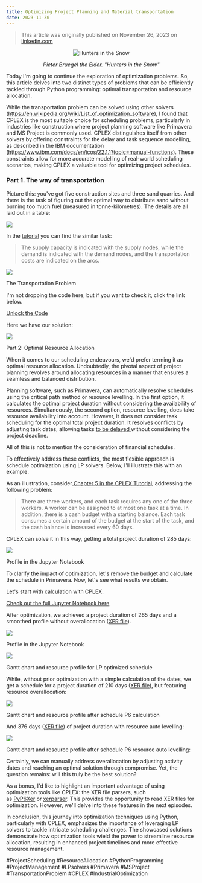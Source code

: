 ```yaml
---
title: Optimizing Project Planning and Material transportation
date: 2023-11-30
---
```


>This article was originally published on November 26, 2023 on [linkedin.com](https://www.linkedin.com/pulse/optimizing-project-planning-material-transportation-ilgiz-nigmatullin)

<p align="center">
  <img src="https://media.licdn.com/dms/image/D4E12AQGMG30TR7nVGw/article-cover_image-shrink_720_1280/0/1701008333663?e=1706745600&v=beta&t=IxymyYVw0sbdqyc_FnjehaXnJ8dbwwf-rKJGoGY2imQ" alt="Hunters in the Snow">
</p>
<p align="center">
  <em>Pieter Bruegel the Elder. "Hunters in the Snow"</em>
</p>

Today I'm going to continue the exploration of optimization problems. So, this article delves into two distinct types of problems that can be efficiently tackled through Python programming: optimal transportation and resource allocation. 

While the transportation problem can be solved using other solvers (<https://en.wikipedia.org/wiki/List_of_optimization_software>), I found that CPLEX is the most suitable choice for scheduling problems, particularly in industries like construction where project planning software like Primavera and MS Project is commonly used. CPLEX distinguishes itself from other solvers by offering constraints for the delay and task sequence modelling, as described in the IBM documentation (<https://www.ibm.com/docs/en/icos/22.1.1?topic=manual-functions>). These constraints allow for more accurate modelling of real-world scheduling scenarios, making CPLEX a valuable tool for optimizing project schedules.

### Part 1. The way of transportation

Picture this: you've got five construction sites and three sand quarries. And there is the task of figuring out the optimal way to distribute sand without burning too much fuel (measured in tonne-kilometres). The details are all laid out in a table:

![](https://media.licdn.com/dms/image/D4E12AQHzgmtYJSWUfw/article-inline_image-shrink_1500_2232/0/1701029953800?e=1706745600&v=beta&t=oyAGpzayEKQK9HXq_7z4x3qpLMRzdJrGH18U61fDdqw)

In the [tutorial](https://ibmdecisionoptimization.github.io/tutorials/html/Beyond_Linear_Programming.html) you can find the similar task:

> The supply capacity is indicated with the supply nodes, while the demand is indicated with the demand nodes, and the transportation costs are indicated on the arcs.

![](https://media.licdn.com/dms/image/D4E12AQEzjVF8kaNuIA/article-inline_image-shrink_1500_2232/0/1701029994147?e=1706745600&v=beta&t=gnOT_0JamvhqgJ8-diqSQnQumHa3ndkTEhgtgz-LHWQ)

The Transportation Problem

I'm not dropping the code here, but if you want to check it, click the link below. 

[Unlock the Code](https://nbviewer.org/github/inigmat/exupery/blob/main/SandDistribution.ipynb)

Here we have our solution:

![](https://media.licdn.com/dms/image/D4E12AQFlWV0OnaBCiQ/article-inline_image-shrink_1500_2232/0/1701030033978?e=1706745600&v=beta&t=teGbeX5rdxm8zi8OI-5ZX7xsZG9Evk3FT64YzLeUE7U)

Part 2: Optimal Resource Allocation

When it comes to our scheduling endeavours, we'd prefer terming it as optimal resource allocation. Undoubtedly, the pivotal aspect of project planning revolves around allocating resources in a manner that ensures a seamless and balanced distribution.

Planning software, such as Primavera, can automatically resolve schedules using the critical path method or resource levelling. In the first option, it calculates the optimal project duration without considering the availability of resources. Simultaneously, the second option, resource levelling, does take resource availability into account. However, it does not consider task scheduling for the optimal total project duration. It resolves conflicts by adjusting task dates, allowing tasks [to be delayed ](https://docs.oracle.com/cd/F51303_01/English/User_Guides/p6_pro_user/helpmain.htm?toc.htm?leveling_resources.htm)without considering the project deadline.

All of this is not to mention the consideration of financial schedules.

To effectively address these conflicts, the most flexible approach is schedule optimization using LP solvers. Below, I'll illustrate this with an example.

As an illustration, consider[ Chapter 5 in the CPLEX Tutorial](https://ibmdecisionoptimization.github.io/tutorials/html/Scheduling_Tutorial.html#Chapter-5.-Using-cumulative-functions-in-the-house-building-problem), addressing the following problem:

> There are three workers, and each task requires any one of the three workers. A worker can be assigned to at most one task at a time. In addition, there is a cash budget with a starting balance. Each task consumes a certain amount of the budget at the start of the task, and the cash balance is increased every 60 days.

CPLEX can solve it in this way, getting a total project duration of 285 days:

![](https://media.licdn.com/dms/image/D4E12AQG7dCbvcQQ7xA/article-inline_image-shrink_1500_2232/0/1701030073157?e=1706745600&v=beta&t=Imc8leUlTRZDN2lFdNVV1XoZlOkrttXbHbhB3PcPJew)

Profile in the Jupyter Notebook

To clarify the impact of optimization, let's remove the budget and calculate the schedule in Primavera. Now, let's see what results we obtain.

Let's start with calculation with CPLEX.

[Check out the full Jupyter Notebook here](https://nbviewer.org/github/inigmat/exupery/blob/main/Schedule_CPLEX.ipynb)

After optimization, we achieved a project duration of 265 days and a smoothed profile without overallocation ([XER file](https://drive.google.com/file/d/1ic_RhFAEFhJ00wwWv-ArmxC0iiCxs7sR/view?usp=share_link)).

![](https://media.licdn.com/dms/image/D4E12AQGZJno1vSaDOw/article-inline_image-shrink_1500_2232/0/1701030199100?e=1706745600&v=beta&t=F3V-Qr2BlD0oDPQyEzV8LE6bMHWBpO56O0j8i4ZpxVk)

Profile in the Jupyter Notebook

![](https://media.licdn.com/dms/image/D4E12AQHQMvjcgkrAIA/article-inline_image-shrink_1000_1488/0/1701030268655?e=1706745600&v=beta&t=86LnuugnGNK9BpTGzhJ7s3u6q7_IM3CNAEUuvCvP9Cc)

Gantt chart and resource profile for LP optimized schedule

While, without prior optimization with a simple calculation of the dates, we get a schedule for a project duration of 210 days ([XER file](https://drive.google.com/file/d/1BKWCi0ABGzcqUNfvvWt7CXl_-6P2J8v6/view?usp=share_link)), but featuring resource overallocation:

![](https://media.licdn.com/dms/image/D4E12AQHFof6bC6eceA/article-inline_image-shrink_1000_1488/0/1701030289976?e=1706745600&v=beta&t=ZkyX_kH-FHNjgvjxUuZA9JwJVoh4ycF18X-CMeEyT4c)

Gantt chart and resource profile after schedule P6 calculation

And 376 days ([XER file](https://drive.google.com/file/d/1BKWCi0ABGzcqUNfvvWt7CXl_-6P2J8v6/view?usp=share_link)) of project duration with resource auto levelling:

![](https://media.licdn.com/dms/image/D4E12AQGhKjyUk6ttsw/article-inline_image-shrink_1000_1488/0/1701030312769?e=1706745600&v=beta&t=KijP18yQXltwunUVqzjDAPDGlX1U5cIEaqXF1qy-RQo)

Gantt chart and resource profile after schedule P6 resource auto levelling:

Certainly, we can manually address overallocation by adjusting activity dates and reaching an optimal solution through compromise. Yet, the question remains: will this truly be the best solution?

As a bonus, I'd like to highlight an important advantage of using optimization tools like CPLEX: the XER file parsers, such as [PyP6Xer](https://pypi.org/project/PyP6Xer/) or [xerparser](https://pypi.org/project/xerparser/). This provides the opportunity to read XER files for optimization. However, we'll delve into these features in the next episodes.

In conclusion, this journey into optimization techniques using Python, particularly with CPLEX, emphasizes the importance of leveraging LP solvers to tackle intricate scheduling challenges. The showcased solutions demonstrate how optimization tools wield the power to streamline resource allocation, resulting in enhanced project timelines and more effective resource management. 

#ProjectScheduling #ResourceAllocation #PythonProgramming #ProjectManagement #LPsolvers #Primavera #MSProject #TransportationProblem #CPLEX #IndustrialOptimization
